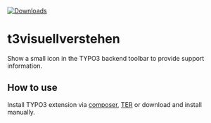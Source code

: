 [![Downloads](https://img.shields.io/packagist/dt/visuellverstehen/t3visuellverstehen.svg)](https://packagist.org/packages/visuellverstehen/t3visuellverstehen)

# t3visuellverstehen
Show a small icon in the TYPO3 backend toolbar to provide support information.

## How to use
Install TYPO3 extension via [composer](https://packagist.org/packages/visuellverstehen/t3visuellverstehen), [TER](https://extensions.typo3.org/extension/t3visuellverstehen/) or download and install manually.
